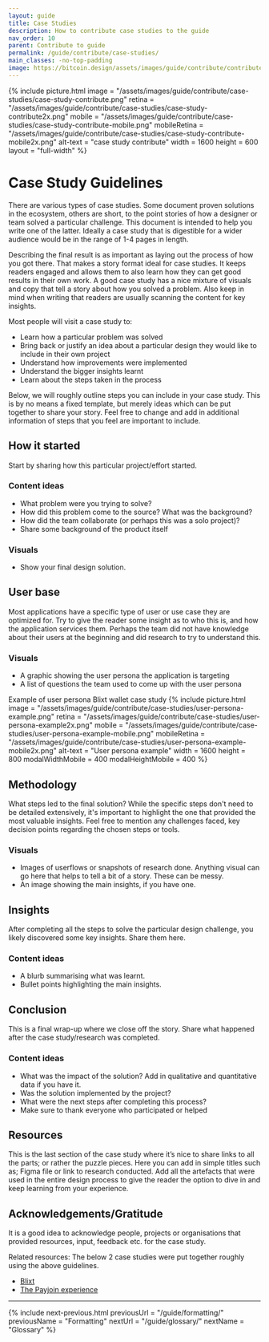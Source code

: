 ```yaml
---
layout: guide
title: Case Studies
description: How to contribute case studies to the guide
nav_order: 10
parent: Contribute to guide
permalink: /guide/contribute/case-studies/
main_classes: -no-top-padding
image: https://bitcoin.design/assets/images/guide/contribute/contribute-preview.jpg
---
```


{% include picture.html
   image = "/assets/images/guide/contribute/case-studies/case-study-contribute.png"
   retina = "/assets/images/guide/contribute/case-studies/case-study-contribute2x.png"
   mobile = "/assets/images/guide/contribute/case-studies/case-study-contribute-mobile.png"
   mobileRetina = "/assets/images/guide/contribute/case-studies/case-study-contribute-mobile2x.png"
   alt-text = "case study contribute"
   width = 1600
   height = 600
   layout = "full-width"
%}

# Case Study Guidelines

There are various types of case studies. Some document proven solutions in the ecosystem, others are short, to the point stories of how a designer or team solved a particular challenge. This document is intended to help you write one of the latter. Ideally a case study that is digestible for a wider audience would be in the range of 1-4 pages in length.

Describing the final result is as important as laying out the process of how you got there. That makes a story format ideal for case studies. It keeps readers engaged and allows them to also learn how they can get good results in their own work. A good case study has a nice mixture of visuals and copy that tell a story about how you solved a problem. Also keep in mind when writing that readers are usually scanning the content for key insights.

Most people will visit a case study to:
* Learn how a particular problem was solved
* Bring back or justify an idea about a particular design they would like to include in their own project
* Understand how improvements were implemented
* Understand the bigger insights learnt
* Learn about the steps taken in the process

Below, we will roughly outline steps you can include in your case study. This is by no means a fixed template, but merely ideas which can be put together to share your story. Feel free to change and add in additional information of steps that you feel are important to include.

## How it started
Start by sharing how this particular project/effort started.

### Content ideas
* What problem were you trying to solve?
* How did this problem come to the source? What was the background?
* How did the team collaborate (or perhaps this was a solo project)?
* Share some background of the product itself

### Visuals
* Show your final design solution.

## User base
Most applications have a specific type of user or use case they are optimized for. Try to give the reader some insight as to who this is, and how the application services them. Perhaps the team did not have knowledge about their users at the beginning and did research to try to understand this.

### Visuals
* A graphic showing the user persona the application is targeting
* A list of questions the team used to come up with the user persona

Example of user persona Blixt wallet case study
{% include picture.html
   image = "/assets/images/guide/contribute/case-studies/user-persona-example.png"
   retina = "/assets/images/guide/contribute/case-studies/user-persona-example2x.png"
   mobile = "/assets/images/guide/contribute/case-studies/user-persona-example-mobile.png"
   mobileRetina = "/assets/images/guide/contribute/case-studies/user-persona-example-mobile2x.png"
   alt-text = "User persona example"
   width = 1600
   height = 800
   modalWidthMobile = 400
   modalHeightMobile = 400
%}

## Methodology
What steps led to the final solution? While the specific steps don't need to be detailed extensively, it's important to highlight the one that provided the most valuable insights. Feel free to mention any challenges faced, key decision points regarding the chosen steps or tools.

### Visuals
* Images of userflows or snapshots of research done. Anything visual can go here that helps to tell a bit of a story. These can be messy.
* An image showing the main insights, if you have one.

## Insights
After completing all the steps to solve the particular design challenge, you likely discovered some key insights. Share them here.

### Content ideas
* A blurb summarising what was learnt.
* Bullet points highlighting the main insights.

## Conclusion
This is a final wrap-up where we close off the story. Share what happened after the case study/research was completed.

### Content ideas
* What was the impact of the solution? Add in qualitative and quantitative data if you have it.
* Was the solution implemented by the project?
* What were the next steps after completing this process?
* Make sure to thank everyone who participated or helped

## Resources
This is the last section of the case study where it’s nice to share links to all the parts; or rather the puzzle pieces. Here you can add in simple titles such as; Figma file or link to research conducted. Add all the artefacts that were used in the entire design process to give the reader the option to dive in and keep learning from your experience.

## Acknowledgements/Gratitude
It is a good idea to acknowledge people, projects or organisations that provided resources, input, feedback etc. for the case study.

Related resources:
The below 2 case studies were put together roughly using the above guidelines.
* [Blixt](/guide/case-studies/blixt-wallet/)
* [The Payjoin experience](/guide/case-studies/payjoin/)

---

{% include next-previous.html
   previousUrl = "/guide/formatting/"
   previousName = "Formatting"
   nextUrl = "/guide/glossary/"
   nextName = "Glossary"
%}
